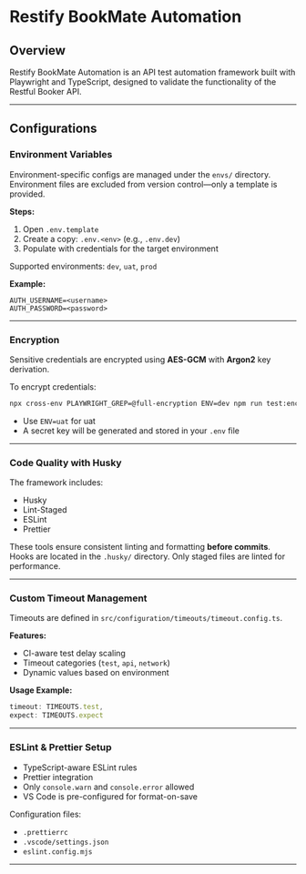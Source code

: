 # Restify BookMate Automation

## Overview

Restify BookMate Automation is an API test automation framework built with Playwright and TypeScript, designed to validate the functionality of the Restful Booker API.

---

## Configurations

### Environment Variables

Environment-specific configs are managed under the `envs/` directory. Environment files are excluded from version control—only a template is provided.

**Steps:**

1. Open `.env.template`
2. Create a copy: `.env.<env>` (e.g., `.env.dev`)
3. Populate with credentials for the target environment

Supported environments: `dev`, `uat`, `prod`

**Example:**

```env
AUTH_USERNAME=<username>
AUTH_PASSWORD=<password>
```

---

### Encryption

Sensitive credentials are encrypted using **AES-GCM** with **Argon2** key derivation.

To encrypt credentials:

```bash
npx cross-env PLAYWRIGHT_GREP=@full-encryption ENV=dev npm run test:encryption
```

- Use `ENV=uat` for uat
- A secret key will be generated and stored in your `.env` file

---

### Code Quality with Husky

The framework includes:

- Husky
- Lint-Staged
- ESLint
- Prettier

These tools ensure consistent linting and formatting **before commits**. Hooks are located in the `.husky/` directory. Only staged files are linted for performance.

---

### Custom Timeout Management

Timeouts are defined in `src/configuration/timeouts/timeout.config.ts`.

**Features:**

- CI-aware test delay scaling
- Timeout categories (`test`, `api`, `network`)
- Dynamic values based on environment

**Usage Example:**

```ts
timeout: TIMEOUTS.test,
expect: TIMEOUTS.expect
```

---

### ESLint & Prettier Setup

- TypeScript-aware ESLint rules
- Prettier integration
- Only `console.warn` and `console.error` allowed
- VS Code is pre-configured for format-on-save

Configuration files:

- `.prettierrc`
- `.vscode/settings.json`
- `eslint.config.mjs`

---
